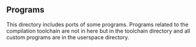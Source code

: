 
## Programs

This directory includes ports of some programs. Programs related to the compilation toolchain are
not in here but in the toolchain directory and all custom programs are in the userspace directory.

